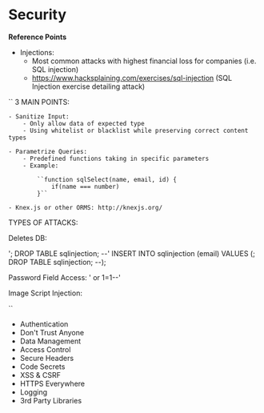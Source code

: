 # Security

**Reference Points**
 - Injections:
    - Most common attacks with highest financial loss for companies (i.e. SQL injection)
    - https://www.hacksplaining.com/exercises/sql-injection (SQL Injection exercise detailing attack)


``
3 MAIN POINTS:

    - Sanitize Input:
        - Only allow data of expected type
        - Using whitelist or blacklist while preserving correct content types

    - Parametrize Queries:
        - Predefined functions taking in specific parameters
        - Example:

            ``function sqlSelect(name, email, id) {
                if(name === number)
            }``

    - Knex.js or other ORMS: http://knexjs.org/

TYPES OF ATTACKS:

Deletes DB:

'; DROP TABLE sqlinjection; --'
INSERT INTO sqlinjection (email) VALUES (; DROP TABLE sqlinjection; --);

Password Field Access:
' or 1=1--'

Image Script Injection:

<!-- <img src='/' onerror="alert('boom');"> -->
``
 - Authentication
 - Don't Trust Anyone
 - Data Management
 - Access Control
 - Secure Headers
 - Code Secrets
 - XSS & CSRF
 - HTTPS Everywhere
 - Logging
 - 3rd Party Libraries